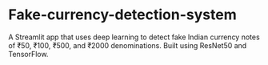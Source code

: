 # Fake-currency-detection-system
A Streamlit app that uses deep learning to detect fake Indian currency notes of ₹50, ₹100, ₹500, and ₹2000 denominations. Built using ResNet50 and TensorFlow.
